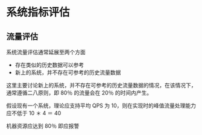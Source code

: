 # 系统指标评估

## 流量评估

系统流量评估通常延展至两个方面

- 存在类似的历史数据可以参考
- 新上的系统，并不存在可参考的历史流量数据

这里主要讨论新上的系统，并不存在可参考的历史流量数据的情况，在该情况下，通常遵循二八原则，即 80％ 的流量会在 20％ 的时间内产生。

假设现有一个系统，理论应支持平均 QPS 为 10，则在实现时的峰值流量处理能力应不低于 10 ＊ 4 ＝ 40

机器资源应达到 80％ 即应报警

